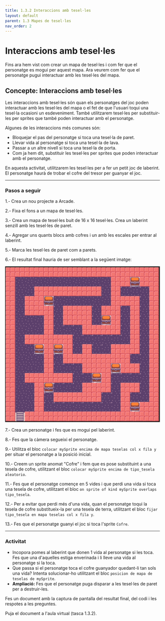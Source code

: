 ```yaml
---
title: 1.3.2 Interaccions amb tesel·les
layout: default 
parent: 1.3 Mapes de tesel·les
nav_order: 2
---
```


# Interaccions amb tesel·les

Fins ara hem vist com crear un mapa de tesel·les i com fer que el personatge es mogui per aquest mapa. Ara veurem com fer que el personatge pugui interactuar amb les tesel·les del mapa.

## Concepte: Interaccions amb tesel·les

Les interaccions amb tesel·les són quan els personatges del joc poden interactuar amb les tesel·les del mapa o el fet de que l'usuari toqui una tesel·la ocasioni un esdeveniment. També utilitzarem tesel·les per substituir-les per sprites que també poden interactuar amb el personatge.

Algunes de les interaccions més comunes són:

- Bloquejar el pas del personatge si toca una tesel·la de paret.
- Llevar vida al personatge si toca una tesel·la de lava.
- Passar a un altre nivell si toca una tesel·la de porta.
- Com ja hem dit, substituir les tesel·les per sprites que poden interactuar amb el personatge.

En aquesta activitat, utilitzarem les tesel·les per a fer un petit joc de laberint. El personatge haurà de trobar el cofre del tresor per guanyar el joc.

---

### Pasos a seguir

1.- Crea un nou projecte a Arcade.

2.- Fixa el fons a un mapa de tesel·les.

3.- Crea un mapa de tesel·les buit de 16 x 16 tesel·les. Crea un laberint senzill amb les tesel·les de paret.

4.- Agregar uns quants blocs amb cofres i un amb les escales per entrar al laberint.

5.- Marca les tesel·les de paret com a parets.

6.- El resultat final hauria de ser semblant a la següent imatge:

![Laberint](../../images/laberint.png)

7.- Crea un personatge i fes que es mogui pel laberint.

8.- Fes que la càmera segueixi el personatge.

9.- Utilitza el bloc `colocar mySprite encima de mapa teselas col x fila y` per situar el personatge a la posició inicial.

10.- Creem un sprite anomat "Cofre" i fem que es pose substituint a una tesela de cofre, utilitzant el bloc `colocar mySprite encima de tipo_tesela aleatorio`.

11.- Fes que el personatge començe en 5 vides i que perdi una vida si toca una tesela de cofre, utilitzant el bloc `on sprite of kind mySprite overlaps tipo_tesela`. 

12.- Per a evitar que perdi més d'una vida, quan el personatge toqui la tesela de cofre substitueix-la per una tesela de terra, utilitzant el bloc `fijar tipo_tesela en mapa teselas col x fila y`.

13.- Fes que el personatge guanyi el joc si toca l'sprite `Cofre`.


---

### Activitat

- Incopora pomes al laberint que donen 1 vida al personatge si les toca. Fes que una d'aquelles estiga enverinada i li lleve una vida al personatge si la toca.
- Que passa si el personatge toca el cofre guanyador quedant-li tan sols una vida? Intenta solucionar-ho utilitzant el bloc `posicion de mapa de teselas de mySprite`.
- **Ampliació:** Fes que el personatge puga disparar a les tesel·les de paret per a destruir-les. 

Fes un document amb la captura de pantalla del resultat final, del codi i les respotes a les preguntes.

Puja el document a l'aula virtual (tasca 1.3.2).